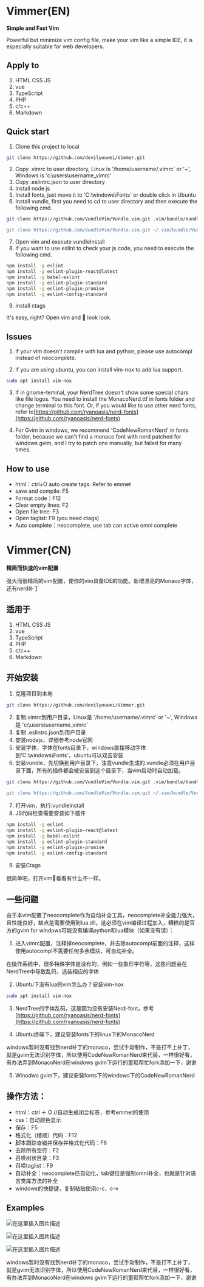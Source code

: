 # Vimmer(EN)

**Simple and Fast Vim**

Powerful but minimize vim config file, make your vim like a simple IDE, it is especially suitable for web developers.

## Apply to

1. HTML CSS JS
2. vue
3. TypeScript
4. PHP
5. c/c++
6. Markdown

## Quick start

1. Clone this project to local

```bash
git clone https://github.com/devilyouwei/Vimmer.git
```

2. Copy .vimrc to user directory, Linux is '/home/username/.vimrc' or '~', Windows is 'c:\users\username\_vimrc'
3. Copy .eslintrc.json to user directory
4. Install node js
5. Install fonts, just move it to 'C:\windows\Fonts\' or double click in Ubuntu
6. Install vundle, first you need to cd to user directory and then execute the following cmd.
```bash
git clone https://github.com/VundleVim/Vundle.vim.git .vim/bundle/Vundle.vim // Windows, you need to move .vim to Users' home dir

git clone https://github.com/VundleVim/Vundle.vim.git ~/.vim/bundle/Vundle.vim // Linux
```
7. Open vim and execute vundleInstall
8. If you want to use eslint to check your js code, you need to execute the following cmd.

```bash
npm install -g eslint
npm install -g eslint-plugin-react@latest
npm install -g babel-eslint
npm install -g eslint-plugin-standard
npm install -g eslint-plugin-promise
npm install -g eslint-config-standard
```
9. Install ctags

It's easy, right? Open vim and 👀 look look.


## Issues

1. If your vim doesn't compile with lua and python, please use autocompl instead of neocomplete.

2. If you are using ubuntu, you can install vim-nox to add lua support.

```bash
sudo apt install vim-nox
```

3. If in gnome-teminal, your NerdTree doesn't show some special chars like file logos. You need to install the MonacoNerd.ttf in fonts folder and change terminal to this font. Or, if you would like to use other nerd fonts, refer to[https://github.com/ryanoasis/nerd-fonts](https://github.com/ryanoasis/nerd-fonts)


5. For Gvim in windows, we recommend 'CodeNewRomanNerd' in fonts folder, because we can't find a monaco font with nerd patched for windows gvim, and I try to patch one manually, but failed for many times.

## How to use

- html：ctrl+O auto create tags. Refer to emmet
- save and compile: F5
- Format code：F12
- Clear empty lines: F2
- Open file tree: F3
- Open taglist: F9 (you need ctags)
- Auto complete：neocomplete, use tab can active omni complete

# Vimmer(CN)

**精简而快速的vim配置**

强大而很精简的vim配置，使你的vim具备IDE的功能。新增漂亮的Monaco字体，还有nerd补丁

## 适用于

1. HTML CSS JS
2. vue
3. TypeScript
4. PHP
5. c/c++
6. Markdown

## 开始安装

1. 克隆项目到本地

```bash
git clone https://github.com/devilyouwei/Vimmer.git
```

2. 复制.vimrc到用户目录，Linux是 '/home/username/.vimrc' or '~', Windows是 'c:\users\username\_vimrc'
3. 复制 .eslintrc.json到用户目录
4. 安装nodejs，详细参考node官网
5. 安装字体，字体在fonts目录下，windows直接移动字体到'C:\windows\Fonts\'，ubuntu可以双击安装
6. 安装vundle，先切换到用户目录下，注意vundle生成的.vundle必须在用户目录下面，所有的插件都会被安装到这个目录下，当vim启动时自动加载。
```bash
git clone https://github.com/VundleVim/Vundle.vim.git .vim/bundle/Vundle.vim // Windows, you need to move .vim to Users' home dir

git clone https://github.com/VundleVim/Vundle.vim.git ~/.vim/bundle/Vundle.vim // Linux
```
7. 打开vim，执行:vundleInstall
8. JS代码检查需要安装如下插件

```bash
npm install -g eslint
npm install -g eslint-plugin-react@latest
npm install -g babel-eslint
npm install -g eslint-plugin-standard
npm install -g eslint-plugin-promise
npm install -g eslint-config-standard
```

9. 安装Ctags

很简单吧，打开vim👀看看有什么不一样。

## 一些问题

由于本vim配置了neocomplete作为自动补全工具，neocomplete补全能力强大，且性能良好，缺点是需要使用到lua.dll，这必须在vim编译过程加入，糟糕的是官方的gvim for windows可能没有编译python和lua模块（如果没有请）：

1. 进入vimrc配置，注释掉neocomplete，并去除autocompl前面的注释，这样使用autocompl不需要任何多余模块，可自动补全。

在操作系统中，很多特殊字体是没有的，例如一些象形字符等，这些问题会在NerdTree中导致乱码，选装相应的字体

2. Ubuntu下没有lua的vim怎么办？安装vim-nox

```bash
sudo apt install vim-nox
```

3. NerdTree的字体乱码，这是因为没有安装Nerd-font，参考[https://github.com/ryanoasis/nerd-fonts](https://github.com/ryanoasis/nerd-fonts)

4. Ubuntu终端下，建议安装fonts下的linux下的MonacoNerd

windows暂时没有找到nerd补丁的monaco，尝试手动制作，不是打不上补丁，就是gvim无法识别字体，所以使用CodeNewRomanNerd来代替，一样很好看，有办法弄到MonacoNerd在windows gvim下运行的童鞋帮忙fork添加一下，谢谢

5. Winodws gvim下，建议安装fonts下的windows下的CodeNewRomanNerd

## 操作方法：

- html：ctrl ＋ O //自动生成闭合标签，参考emmet的使用
- css：自动颜色显示
- 保存：F5
- 格式化（缕顺）代码：F12
- 脚本跟踪查错并保存并格式化代码：F6
- 去除所有空行：F2
- 召唤树状目录：F3
- 召唤taglist：F9
- 自动补全：neocomplete已自动化，tab键位是强制omni补全，也就是针对语言类库方法的补全
- windows的快捷键，复制粘贴使用c-c，c-v

## Examples

![在这里插入图片描述](https://img-blog.csdnimg.cn/20200131123650515.png?x-oss-process=image/watermark,type_ZmFuZ3poZW5naGVpdGk,shadow_10,text_aHR0cHM6Ly9ibG9nLmNzZG4ubmV0L3UwMTQ0NjYxMDk=,size_16,color_FFFFFF,t_70)

![在这里插入图片描述](https://img-blog.csdnimg.cn/20200131123934284.png?x-oss-process=image/watermark,type_ZmFuZ3poZW5naGVpdGk,shadow_10,text_aHR0cHM6Ly9ibG9nLmNzZG4ubmV0L3UwMTQ0NjYxMDk=,size_16,color_FFFFFF,t_70)

![在这里插入图片描述](https://img-blog.csdnimg.cn/20200131124320930.png?x-oss-process=image/watermark,type_ZmFuZ3poZW5naGVpdGk,shadow_10,text_aHR0cHM6Ly9ibG9nLmNzZG4ubmV0L3UwMTQ0NjYxMDk=,size_16,color_FFFFFF,t_70)

windows暂时没有找到nerd补丁的monaco，尝试手动制作，不是打不上补丁，就是gvim无法识别字体，所以使用CodeNewRomanNerd来代替，一样很好看，有办法弄到MonacoNerd在windows gvim下运行的童鞋帮忙fork添加一下，谢谢

